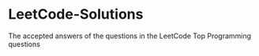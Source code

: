 # LeetCode-Solutions
The accepted answers of the questions in the LeetCode Top Programming questions

